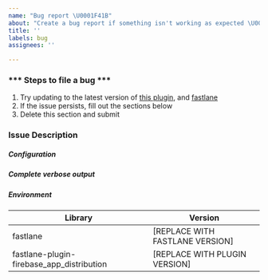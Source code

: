 ```yaml
---
name: "Bug report \U0001F41B"
about: "Create a bug report if something isn't working as expected \U0001F61E"
title: ''
labels: bug
assignees: ''

---
```


<!-- Thanks for using the Firebase App Distribution Fastlane plugin! Find a bug? Please fill in the template below and we'll look into it. -->

### *** Steps to file a bug ***
1. Try updating to the latest version of [this plugin](https://github.com/fastlane/fastlane-plugin-firebase_app_distribution/releases), and [fastlane](https://github.com/fastlane/fastlane/releases)
2. If the issue persists, fill out the sections below
3. Delete this section and submit

### Issue Description
<!-- Please include what's happening, expected behavior, and any relevant code samples -->

##### Configuration
<!--  What parameters are you passing to the `firebase_app_distribution` action? -->

##### Complete verbose output
<!-- 
To print verbose output, set the `debug` parameter of the  `firebase_app_distribution` action to` true`.
Caution: The output with `debug` set to true could contain sensitive data such as email addrresses, app ids, and/or project numbers. Please make sure you double check the output and replace anything sensitive you don't wish to submit in the issue 
-->

##### Environment
<!-- What version of `fastlane` are you using? What version of `fastlane-plugin-firebase_app_distribution` are you using?  Note your issue may already be fixed in the latest version. The latest version can be found at https://github.com/fastlane/fastlane-plugin-firebase_app_distribution/releases -->

| Library     | Version |
| ----------- | ----------- |
| fastlane | [REPLACE WITH FASTLANE VERSION] |
| fastlane-plugin-firebase_app_distribution | [REPLACE WITH PLUGIN VERSION] |
